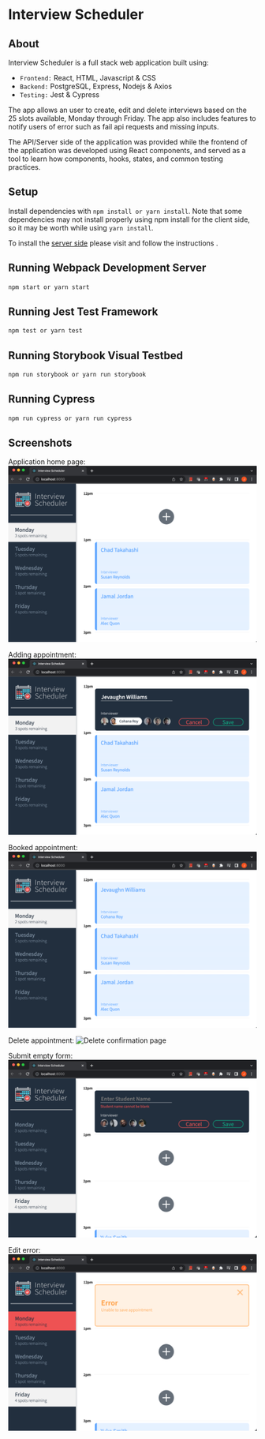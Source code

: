 # Interview Scheduler

## About 

Interview Scheduler is a full stack web application built using: 

- `Frontend:` React, HTML, Javascript & CSS
- `Backend:` PostgreSQL, Express, Nodejs & Axios
- `Testing:` Jest & Cypress

The app allows an user to create, edit and delete interviews based on the 25 slots available, Monday through Friday. The app also includes features to notify users of error such as fail api requests and missing inputs.

The API/Server side of the application was provided while the frontend of the application was developed using React components, and served as a tool to learn how components, hooks, states, and common testing practices.


## Setup

Install dependencies with `npm install or yarn install`. Note that some dependencies may not install properly using npm install for the client side, so it may be worth while using `yarn install`.

To install the [server side](https://github.com/lighthouse-labs/scheduler-api) please visit and follow the instructions .

## Running Webpack Development Server

```sh
npm start or yarn start
```

## Running Jest Test Framework

```sh
npm test or yarn test
```

## Running Storybook Visual Testbed

```sh
npm run storybook or yarn run storybook
```

## Running Cypress

```sh
npm run cypress or yarn run cypress
```
## Screenshots

Application home page:
![Application on load](https://github.com/Jevaughn-W/lighthouse-labs-scheduler/blob/master/docs/Screen%20Shot%202023-01-16%20at%207.06.33%20AM.png)

Adding appointment:
![Booking Appointment](https://github.com/Jevaughn-W/lighthouse-labs-scheduler/blob/master/docs/Screen%20Shot%202023-01-16%20at%207.06.59%20AM.png)

Booked appointment:
![Booked Appointment](https://github.com/Jevaughn-W/lighthouse-labs-scheduler/blob/master/docs/Screen%20Shot%202023-01-16%20at%207.07.40%20AM.png)

Delete appointment:
![Delete confirmation page](https://github.com/Jevaughn-W/lighthouse-labs-scheduler/tree/master/docs#:~:text=Screen%20Shot%202023%2D01%2D16%20at%207.08.15%20AM.png)

Submit empty form:
![Input Error](https://github.com/Jevaughn-W/lighthouse-labs-scheduler/blob/master/docs/Screen%20Shot%202023-01-16%20at%207.09.16%20AM.png)

Edit error:
![API Error](https://github.com/Jevaughn-W/lighthouse-labs-scheduler/blob/master/docs/Screen%20Shot%202023-01-16%20at%207.09.55%20AM.png)

